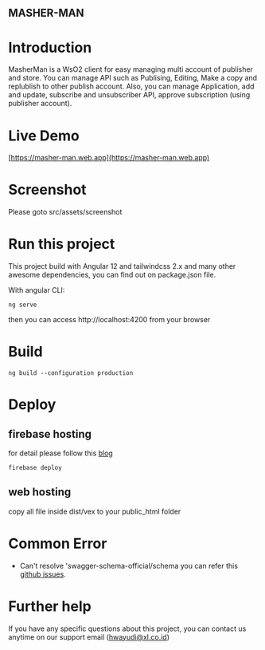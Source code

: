 <h2>MASHER-MAN</h2>

# Introduction

MasherMan is a WsO2 client for easy managing multi account of publisher and store.
You can manage API such as Publising, Editing, Make a copy and replublish to other publish account.
Also, you can manage Application, add and update, subscribe and unsubscriber API, approve subscription (using publisher account).

# Live Demo

[https://masher-man.web.app](https://masher-man.web.app)

# Screenshot

Please goto src/assets/screenshot

# Run this project

This project build with Angular 12 and tailwindcss 2.x and many other awesome dependencies, you can find out on package.json file.

With angular CLI:

```shell
ng serve
```
then you can access http://localhost:4200 from your browser

# Build

```shell
ng build --configuration production
```

# Deploy

## firebase hosting
for detail please follow this [blog](https://www.positronx.io/deploy-angular-app-to-production-with-firebase-hosting/)

```shell
firebase deploy
```

## web hosting
copy all file inside dist/vex to your public_html folder

# Common Error

- Can't resolve 'swagger-schema-official/schema
  you can refer this [github issues](https://github.com/apigee-127/sway/issues/180).

# Further help

If you have any specific questions about this project, you can contact us anytime on our support email ([hwayudi@xl.co.id](mailto:hwayudi@xl.co.id))
